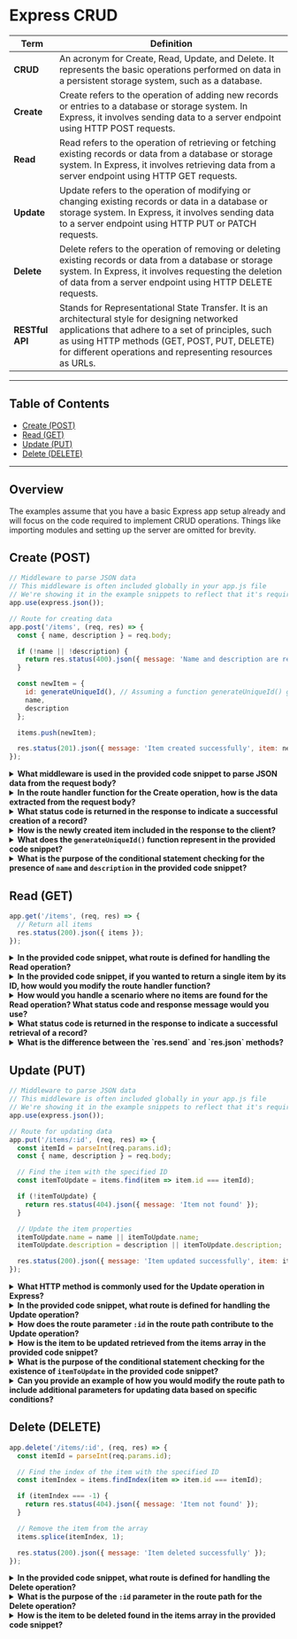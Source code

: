 # Express CRUD

| Term | Definition |
| ---- | ---------- |
| __CRUD__ | An acronym for Create, Read, Update, and Delete. It represents the basic operations performed on data in a persistent storage system, such as a database. |
| **Create** | Create refers to the operation of adding new records or entries to a database or storage system. In Express, it involves sending data to a server endpoint using HTTP POST requests. |
| **Read** | Read refers to the operation of retrieving or fetching existing records or data from a database or storage system. In Express, it involves retrieving data from a server endpoint using HTTP GET requests. |
| **Update** | Update refers to the operation of modifying or changing existing records or data in a database or storage system. In Express, it involves sending data to a server endpoint using HTTP PUT or PATCH requests. |
| **Delete** | Delete refers to the operation of removing or deleting existing records or data from a database or storage system. In Express, it involves requesting the deletion of data from a server endpoint using HTTP DELETE requests. |
| __RESTful API__ | Stands for Representational State Transfer. It is an architectural style for designing networked applications that adhere to a set of principles, such as using HTTP methods (GET, POST, PUT, DELETE) for different operations and representing resources as URLs.|

---

## Table of Contents

- [Create (POST)](#create-post)
- [Read (GET)](#read-get)
- [Update (PUT)](#update-put)
- [Delete (DELETE)](#delete-delete)

---

## Overview

The examples assume that you have a basic Express app setup already and will focus on the code required to implement CRUD operations. Things like importing modules and setting up the server are omitted for brevity.

## Create (POST)

```js
// Middleware to parse JSON data
// This middleware is often included globally in your app.js file
// We're showing it in the example snippets to reflect that it's required for the operation
app.use(express.json());

// Route for creating data
app.post('/items', (req, res) => {
  const { name, description } = req.body;

  if (!name || !description) {
    return res.status(400).json({ message: 'Name and description are required' });
  }

  const newItem = {
    id: generateUniqueId(), // Assuming a function generateUniqueId() generates a unique identifier
    name,
    description
  };

  items.push(newItem);

  res.status(201).json({ message: 'Item created successfully', item: newItem });
});
```

<details>
<summary><strong>What middleware is used in the provided code snippet to parse JSON data from the request body?</strong></summary>

The middleware used to parse JSON data from the request body in the provided code snippet is `express.json()`. This middleware automatically parses the incoming request body when it contains JSON data, making it accessible in the `req.body` object.
</details>

<details>
<summary><strong>In the route handler function for the Create operation, how is the data extracted from the request body?</strong></summary>

To extract data from the request body in the route handler function for the Create operation, we use the `req.body` object. This object contains the parsed data sent in the request body. In the provided code snippet, the data is destructured using `const { name, description } = req.body;`, where `name` and `description` correspond to the properties sent in the request body.
</details>

<details>
<summary><strong>What status code is returned in the response to indicate a successful creation of a record?</strong></summary>

When a record is successfully created, the response includes a status code of `201` (Created). This status code indicates that the request has been fulfilled, and a new resource has been created as a result.
</details>

<details>
<summary><strong>How is the newly created item included in the response to the client?</strong></summary>

To include the newly created item in the response to the client, it is added to a JSON object. In the provided code snippet, the item is included in the response using the `item` property of the JSON object. For example, `res.status(201).json({ message: 'Item created successfully', item: newItem });` includes the `newItem` object in the response, allowing the client to access the created item's details.
</details>

<details>
<summary><strong>What does the <code>generateUniqueId()</code> function represent in the provided code snippet?</strong></summary>

The `generateUniqueId()` function in the provided code snippet represents a function that generates a unique identifier for the newly created item. This function is used to assign a unique ID to the item before it is added to the `items` array.
</details>

<details>
<summary><strong>What is the purpose of the conditional statement checking for the presence of <code>name</code> and <code>description</code> in the provided code snippet?</strong></summary>

The conditional statement checking for the presence of `name` and `description` in the provided code snippet is used to handle the scenario where the request body does not contain the required properties. If either `name` or `description` is missing, the route handler function returns a status code of `400` (Bad Request) and a message indicating that the name and description are required.
</details>

## Read (GET)

```js
app.get('/items', (req, res) => {
  // Return all items
  res.status(200).json({ items });
});
```

<details>
<summary><strong>In the provided code snippet, what route is defined for handling the Read operation?</strong></summary>

In the provided code snippet, the route `/items` is defined for handling the Read operation. This means that the route handler function will be executed when a GET request is sent to the `/items` endpoint.
</details>

<details>
<summary><strong>In the provided code snippet, if you wanted to return a single item by its ID, how would you modify the route handler function?</strong></summary>

To return a single item by its ID in the provided code snippet, we would need to modify the route handler function to accept a parameter for the item ID. For example, `app.get('/items/:id', (req, res) => { ... });` would allow us to access the item ID using `req.params.id`.
</details>

<details>
<summary><strong>How would you handle a scenario where no items are found for the Read operation? What status code and response message would you use?</strong></summary>

To handle a scenario where no items are found for the Read operation, we would need to check if the `items` array is empty. If it is empty, we would return a status code of `404` (Not Found) and a message indicating that no items were found. For example, `res.status(404).json({ message: 'No items found' });` would return a `404` status code and a JSON object containing the message `No items found`.
</details>

<details>
<summary><strong>What status code is returned in the response to indicate a successful retrieval of a record?</strong></summary>

When a record is successfully retrieved, the response includes a status code of `200` (OK). This status code indicates that the request has succeeded and that the response body contains the requested resource.
</details>

<details>
<summary><strong>What is the difference between the `res.send` and `res.json` methods?</strong></summary>

The `res.send` method sends a response of various types, such as a string, an array, or an object. The `res.json` method sends a JSON response, which can be an object or an array. In the provided code snippet, the `res.json` method is used to send a JSON response containing an array of items.
</details>

## Update (PUT)

```js
// Middleware to parse JSON data
// This middleware is often included globally in your app.js file
// We're showing it in the example snippets to reflect that it's required for the operation
app.use(express.json());

// Route for updating data
app.put('/items/:id', (req, res) => {
  const itemId = parseInt(req.params.id);
  const { name, description } = req.body;

  // Find the item with the specified ID
  const itemToUpdate = items.find(item => item.id === itemId);

  if (!itemToUpdate) {
    return res.status(404).json({ message: 'Item not found' });
  }

  // Update the item properties
  itemToUpdate.name = name || itemToUpdate.name;
  itemToUpdate.description = description || itemToUpdate.description;

  res.status(200).json({ message: 'Item updated successfully', item: itemToUpdate });
});
```

<details>
<summary><strong>What HTTP method is commonly used for the Update operation in Express?</strong></summary>

The HTTP method commonly used for the Update operation in Express is `PUT`. This method is used to replace all current representations of the target resource with the request payload.
</details>

<details>
<summary><strong>In the provided code snippet, what route is defined for handling the Update operation?</strong></summary>

In the provided code snippet, the route `/items/:id` is defined for handling the Update operation. This means that the route handler function will be executed when a PUT request is sent to the `/items/:id` endpoint, where `:id` is a route parameter.
</details>

<details>
<summary><strong>How does the route parameter <code>:id</code> in the route path contribute to the Update operation?</strong></summary>

The route parameter `:id` in the route path allows us to access the item ID using `req.params.id`. This allows us to find the item with the specified ID in the `items` array.
</details>

<details>
<summary><strong>How is the item to be updated retrieved from the items array in the provided code snippet?</strong></summary>

In the provided code snippet, the item to be updated is retrieved from the `items` array using the `find` method. The `find` method returns the first item in the array that satisfies the provided testing function. In this case, the testing function is `(item => item.id === itemId)`, which returns the item with the specified ID.
</details>

<details>
<summary><strong>What is the purpose of the conditional statement checking for the existence of <code>itemToUpdate</code> in the provided code snippet?</strong></summary>

The conditional statement checking for the existence of `itemToUpdate` in the provided code snippet is used to handle the scenario where no item is found with the specified ID. If no item is found, the route handler function returns a status code of `404` (Not Found) and a message indicating that the item was not found.
</details>

<details>
<summary><strong>Can you provide an example of how you would modify the route path to include additional parameters for updating data based on specific conditions?</strong></summary>

To include additional parameters for updating data based on specific conditions, we would need to modify the route path to include additional route parameters. For example, `app.put('/items/:id/:name', (req, res) => { ... });` would allow us to access the item ID using `req.params.id` and the item name using `req.params.name`.
</details>


## Delete (DELETE)

```js
app.delete('/items/:id', (req, res) => {
  const itemId = parseInt(req.params.id);

  // Find the index of the item with the specified ID
  const itemIndex = items.findIndex(item => item.id === itemId);

  if (itemIndex === -1) {
    return res.status(404).json({ message: 'Item not found' });
  }

  // Remove the item from the array
  items.splice(itemIndex, 1);

  res.status(200).json({ message: 'Item deleted successfully' });
});
```

<details>
<summary><strong>In the provided code snippet, what route is defined for handling the Delete operation?</strong></summary>

In the provided code snippet, the route `/items/:id` is defined for handling the Delete operation. This means that the route handler function will be executed when a DELETE request is sent to the `/items/:id` endpoint, where `:id` is a route parameter.
</details>

<details>
<summary><strong>What is the purpose of the <code>:id</code> parameter in the route path for the Delete operation?</strong></summary>

The `:id` parameter in the route path for the Delete operation allows us to access the item ID using `req.params.id`. This allows us to find the item with the specified ID in the `items` array.
</details>

<details>
<summary><strong>How is the item to be deleted found in the items array in the provided code snippet?</strong></summary>

In the provided code snippet, the item to be deleted is found in the `items` array using the `findIndex` method. The `findIndex` method returns the index of the first item in the array that satisfies the provided testing function. In this case, the testing function is `(item => item.id === itemId)`, which returns the index of the item with the specified ID.
</detail>

<details>
<summary><strong>What is the purpose of checking the value of itemIndex in the provided code snippet?</strong></summary>

The purpose of checking the value of `itemIndex` in the provided code snippet is to handle the scenario where no item is found with the specified ID. If no item is found, the route handler function returns a status code of `404` (Not Found) and a message indicating that the item was not found.
</details>

<details>
<summary><strong>What is the purpose of the <code>splice</code> method in the provided code snippet?</strong></summary>

The `splice` method in the provided code snippet is used to remove the item from the `items` array. The `splice` method changes the contents of an array by removing or replacing existing elements and/or adding new elements.
</details>

<details>
<summary><strong>What is the purpose of the <code>parseInt</code> function in the provided code snippet?</strong></summary>

The `parseInt` function in the provided code snippet is used to convert the item ID to an integer. This is necessary because the item ID is retrieved from the request parameters, which are always strings.
</details>

<details>
<summary><strong>What alternative methods could you use to accomplish the same task as the <code>parsInt</code> function in the provided code snippet?</strong></summary>

To accomplish the same task as the `parseInt` function in the provided code snippet, we could use the `Number` constructor or the `+` operator. For example, `const itemId = Number(req.params.id);` or `const itemId = +req.params.id;` would both convert the item ID to an integer.
</details>